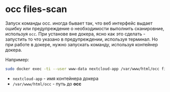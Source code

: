 # occ files-scan

Запуск команды occ. иногда бывает так, что веб интерфейс выдает ошибку или предупреждение о необходимости выполнить сканировние, используя `occ`. При установе вне докера, ясно как это сделать - запустить то что указано в предупреждении, используя терминал. Но при работе в докере, нужно запускать команду, используя контейнер докера.


Например:
```bash
sudo docker exec -ti --user www-data nextcloud-app /var/www/html/occ files:scan --all
```

- `nextcloud-app` - имя контейнера докера
- `/var/www/html/occ` - путь до **occ**